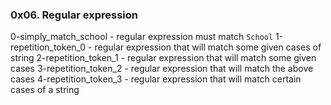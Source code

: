 ### 0x06. Regular expression

0-simply_match_school - regular expression must match `School`
1-repetition_token_0 - regular expression that will match some given cases of string
2-repetition_token_1 - regular expression that will match some given cases
3-repetition_token_2 - regular expression that will match the above cases
4-repetition_token_3 - regular expression that will match certain cases of a string

